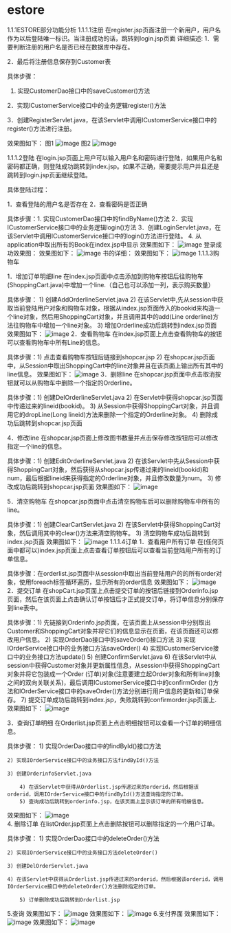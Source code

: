 # estore

1.1.1ESTORE部分功能分析
1.1.1.1注册
 	在register.jsp页面注册一个新用户，用户名作为以后登陆唯一标识。当注册成功的话，跳转到login.jsp页面
详细描述:
1．需要判断注册的用户名是否已经在数据库中存在。

2．最后将注册信息保存到Customer表

具体步骤：
1. 实现CustomerDao接口中的saveCustomer()方法

2．实现ICustomerService接口中的业务逻辑register()方法

3．创建RegisterServlet.java，在该Servlet中调用ICustomerService接口中的register()方法进行注册。

效果图如下：
      图1
      ![image](https://github.com/zhoutingzt/estore/blob/master/images/register.png)
      图2
      ![image](https://github.com/zhoutingzt/estore/blob/master/images/register1.png)
      
1.1.1.2登陆
在login.jsp页面上用户可以输入用户名和密码进行登陆，如果用户名和密码都正确，则登陆成功跳转到index.jsp。如果不正确，需要提示用户并且还是跳转到login.jsp页面继续登陆。

具体登陆过程：

1．查看登陆的用户名是否存在
2．查看密码是否正确
		
具体步骤：1. 实现CustomerDao接口中的findByName()方法
 2．实现ICustomerService接口中的业务逻辑login()方法
3．创建LoginServlet.java，在该Servlet中调用ICustomerService接口中的login()方法进行登陆。
4. 从application中取出所有的Book在index.jsp中显示
      效果图如下：
      ![image](https://github.com/zhoutingzt/estore/blob/master/images/login.png)
  登录成功效果图：
   效果图如下：
      ![image](https://github.com/zhoutingzt/estore/blob/master/images/index.png)
    书的详细：
     效果图如下：
      ![image](https://github.com/zhoutingzt/estore/blob/master/images/bookinfo.png)
1.1.1.3购物车

1．增加订单明细line
在index.jsp页面中点击添加到购物车按钮后往购物车(ShoppingCart.java)中增加一个line.（自己也可以添加一列，表示购买数量）

具体步骤： 1) 创建AddOrderlineServlet.java
	 2) 在该Servlet中,先从session中获取当前登陆用户对象和购物车对象，根据从index.jsp页面传入的bookid来构造一个line对象，然后用ShoppingCart对象，并且调用其中的add(Line orderline)方法往购物车中增加一个line对象。
	3) 增加Orderline成功后跳转到index.jsp页面
  效果图如下：
      ![image](https://github.com/zhoutingzt/estore/blob/master/images/shopcart.png)
2．查看购物车
在index.jsp页面上点击查看购物车的按钮可以查看购物车中所有Line的信息。

具体步骤：1) 点击查看购物车按钮后链接到shopcar.jsp
         2) 在shopcar.jsp页面中，从Session中取出ShoppingCart中的line对象并且在该页面上输出所有其中的line信息。
  效果图如下：
      ![image](https://github.com/zhoutingzt/estore/blob/master/images/showshopchart.png)
3．删除line
在shopcar.jsp页面中点击取消按钮就可以从购物车中删除一个指定的Orderline。

具体步骤：1) 创建DelOrderlineServlet.java
         2) 在Servlet中获得shopcar.jsp页面中传递过来的lineid(bookid)。
         3) 从Session中获得ShoppingCart对象，并且调用它的dropLine(Long lineid)方法来删除一个指定的Orderline对象。
         4) 删除成功后跳转到shopcar.jsp页面

4．修改line
在shopcar.jsp页面上修改图书数量并点击保存修改按钮后可以修改指定一个line的信息。

具体步骤：1) 创建EditOrderlineServlet.java
         2) 在该Servlet中先从Session中获得ShoppingCart对象，然后获得从shopcar.jsp传递过来的lineid(bookid)和num，最后根据lineid来获得指定的Orderline对象，并且修改数量为num。
         3) 修改成功后跳转到shopcar.jsp页面
 效果图如下：
      ![image](https://github.com/zhoutingzt/estore/blob/master/images/modifyshopcart.png)

5．清空购物车
在shopcar.jsp页面中点击清空购物车后可以删除购物车中所有的line。

具体步骤：1) 创建ClearCartServlet.java
	2) 在该Servlet中获得ShoppingCart对象，然后调用其中的clear()方法来清空购物车。
        3) 清空购物车成功后跳转到index.jsp页面
 效果图如下：
      ![image](https://github.com/zhoutingzt/estore/blob/master/images/ordernull.png)
1.1.1.4订单
1．查看用户所有订单
在(任何页面中都可以)index.jsp页面上点击查看订单按钮后可以查看当前登陆用户所有的订单信息。

具体步骤：在orderlist.jsp页面中从session中取出当前登陆用户的的所有order对象，使用foreach标签循环遍历，显示所有的order信息 
 效果图如下：
      ![image](https://github.com/zhoutingzt/estore/blob/master/images/order.png)
2．提交订单
在shopCart.jsp页面上点击提交订单的按钮后链接到Orderinfo.jsp页面，然后在该页面上点击确认订单按钮后才正式提交订单，将订单信息分别保存到line表中。

具体步骤：1) 先链接到Orderinfo.jsp页面，在该页面上从session中分别取出Customer和ShoppingCart对象并将它们的信息显示在页面，在该页面还可以修改用户信息。
         2) 实现OrderDao接口中的saveOrder()接口方法
         3) 实现IOrderService接口中的业务接口方法saveOrder()
         4) 实现ICustomerService接口中的业务接口方法update()
	  5) 创建ConfirmServlet.java
         6) 在该Servlet中从session中获得Customer对象并更新属性信息，从session中获得ShoppingCart对象并将它包装成一个Order (订单)对象(注意要建立起Order对象和所有line对象之间的双向关联关系)，最后调用ICustomerService接口中的confirmOrder ()方法和IOrderService接口中的saveOrder()方法分别进行用户信息的更新和订单保存。
         7) 提交订单成功后跳转到index.jsp，失败跳转到confirmorder.jsp页面上.
效果图如下：
      ![image](https://github.com/zhoutingzt/estore/blob/master/images/orderform.png)
  
3．查询订单明细
在Orderlist.jsp页面上点击明细按钮可以查看一个订单的明细信息。

具体步骤：
        1) 实现OrderDao接口中的findById()接口方法

	2) 实现IOrderService接口中的业务接口方法findById()方法
	 
	3) 创建OrderinfoServlet.java
	
        4) 在该Servlet中获得从Orderlist.jsp传递过来的orderid，然后根据该orderid，调用IOrderService接口中的findById()方法查询指定的订单。
        5) 查询成功后跳转到orderinfo.jsp，在该页面上显示该订单的所有明细信息。
效果图如下：
      ![image](https://github.com/zhoutingzt/estore/blob/master/images/orderinfo.png)      
4.  删除订单
在listOrder.jsp页面上点击删除按钮可以删除指定的一个用户订单。

具体步骤：
        1) 实现OrderDao接口中的deleteOrder()方法

	2) 实现IOrderService接口中的业务接口方法deleteOrder()
	
	3) 创建DelOrderServlet.java
	
	4) 在该Servlet中获得从Orderlist.jsp传递过来的orderid，然后根据该orderid，调用IOrderService接口中的deleteOrder()方法删除指定的订单。
	
        5) 订单删除成功后跳转到Orderlist.jsp
      
5.查询
 效果图如下：
      ![image](https://github.com/zhoutingzt/estore/blob/master/images/selectbyname.png)
 效果图如下：
      ![image](https://github.com/zhoutingzt/estore/blob/master/images/select1.png)
 6.支付界面
  效果图如下：
      ![image](https://github.com/zhoutingzt/estore/blob/master/images/pay.png)
  效果图如下：
      ![image](https://github.com/zhoutingzt/estore/blob/master/images/pay2.png)
